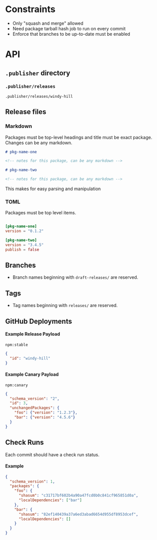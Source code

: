 # Constraints

- Only "squash and merge" allowed
- Need package tarball hash job to run on every commit
- Enforce that branches to be up-to-date must be enabled

# API

## `.publisher` directory

### `.publisher/releases`

`.publisher/releases/windy-hill`

## Release files

### Markdown

Packages must be top-level headings and title must be exact package. Changes can be any markdown.

```md
# pkg-name-one

<!-- notes for this package, can be any markdown -->

# pkg-name-two

<!-- notes for this package, can be any markdown -->
```

This makes for easy parsing and manipulation

### TOML

Packages must be top level items.

```toml

[pkg-name-one]
version = "0.1.2"

[pkg-name-two]
version = "3.4.5"
publish = false

```

## Branches

- Branch names beginning with `draft-releases/` are reserved.

## Tags

- Tag names beginning with `releases/` are reserved.

## GitHub Deployments

#### Example Release Payload

`npm:stable`

```json
{
  "id": "windy-hill"
}
```

#### Example Canary Payload

`npm:canary`

```json
{
  "schema_version": "2",
  "id": 3,
  "unchangedPackages": {
    "foo": {"version": "1.2.3"},
    "bar": {"version": "4.5.6"}
  }
}
```

## Check Runs

Each commit should have a check run status.

#### Example

```json
{
  "schema_version": 1,
  "packages": {
    "foo": {
      "shasum": "c31717bf602b4a90a47fcd0b0c841cf965851d0a",
      "localDependencies": ["bar"]
    },
    "bar": {
      "shasum": "82ef140439a37a6ed3abad6654d955df8953dcef",
      "localDependencies": []
    }
  }
}
```
